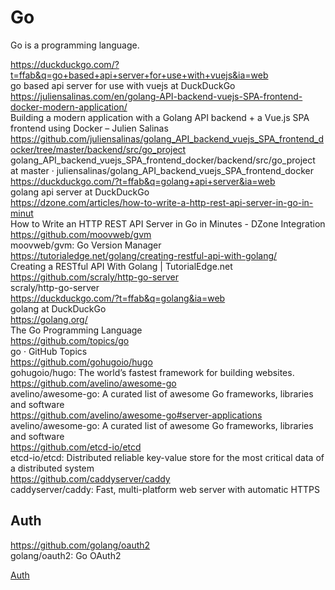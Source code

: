 # Go 

Go is a programming language. 

https://duckduckgo.com/?t=ffab&q=go+based+api+server+for+use+with+vuejs&ia=web  
go based api server for use with vuejs at DuckDuckGo  
https://juliensalinas.com/en/golang-API-backend-vuejs-SPA-frontend-docker-modern-application/  
Building a modern application with a Golang API backend + a Vue.js SPA frontend using Docker – Julien Salinas  
https://github.com/juliensalinas/golang_API_backend_vuejs_SPA_frontend_docker/tree/master/backend/src/go_project  
golang_API_backend_vuejs_SPA_frontend_docker/backend/src/go_project at master · juliensalinas/golang_API_backend_vuejs_SPA_frontend_docker  
https://duckduckgo.com/?t=ffab&q=golang+api+server&ia=web  
golang api server at DuckDuckGo  
https://dzone.com/articles/how-to-write-a-http-rest-api-server-in-go-in-minut  
How to Write an HTTP REST API Server in Go in Minutes - DZone Integration  
https://github.com/moovweb/gvm  
moovweb/gvm: Go Version Manager  
https://tutorialedge.net/golang/creating-restful-api-with-golang/  
Creating a RESTful API With Golang | TutorialEdge.net  
https://github.com/scraly/http-go-server  
scraly/http-go-server  
https://duckduckgo.com/?t=ffab&q=golang&ia=web  
golang at DuckDuckGo  
https://golang.org/  
The Go Programming Language  
https://github.com/topics/go  
go · GitHub Topics  
https://github.com/gohugoio/hugo  
gohugoio/hugo: The world’s fastest framework for building websites.  
https://github.com/avelino/awesome-go  
avelino/awesome-go: A curated list of awesome Go frameworks, libraries and software  
https://github.com/avelino/awesome-go#server-applications  
avelino/awesome-go: A curated list of awesome Go frameworks, libraries and software  
https://github.com/etcd-io/etcd  
etcd-io/etcd: Distributed reliable key-value store for the most critical data of a distributed system  
https://github.com/caddyserver/caddy  
caddyserver/caddy: Fast, multi-platform web server with automatic HTTPS  

## Auth

https://github.com/golang/oauth2  
golang/oauth2: Go OAuth2  

[Auth](/code/api/auth.md)

